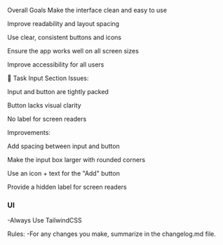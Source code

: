  Overall Goals
Make the interface clean and easy to use

Improve readability and layout spacing

Use clear, consistent buttons and icons

Ensure the app works well on all screen sizes

Improve accessibility for all users

🧾 Task Input Section
Issues:

Input and button are tightly packed

Button lacks visual clarity

No label for screen readers

Improvements:

Add spacing between input and button

Make the input box larger with rounded corners

Use an icon + text for the "Add" button

Provide a hidden label for screen readers

### UI

-Always Use TailwindCSS

Rules:
-For any changes you make, summarize in the changelog.md file.

